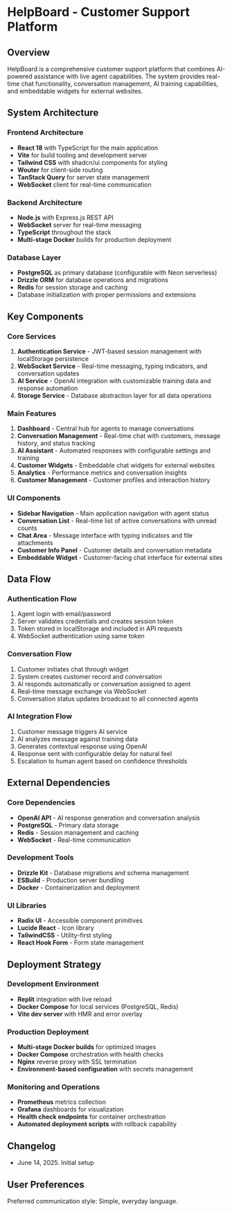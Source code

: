 # HelpBoard - Customer Support Platform

## Overview

HelpBoard is a comprehensive customer support platform that combines AI-powered assistance with live agent capabilities. The system provides real-time chat functionality, conversation management, AI training capabilities, and embeddable widgets for external websites.

## System Architecture

### Frontend Architecture
- **React 18** with TypeScript for the main application
- **Vite** for build tooling and development server
- **Tailwind CSS** with shadcn/ui components for styling
- **Wouter** for client-side routing
- **TanStack Query** for server state management
- **WebSocket** client for real-time communication

### Backend Architecture  
- **Node.js** with Express.js REST API
- **WebSocket** server for real-time messaging
- **TypeScript** throughout the stack
- **Multi-stage Docker** builds for production deployment

### Database Layer
- **PostgreSQL** as primary database (configurable with Neon serverless)
- **Drizzle ORM** for database operations and migrations
- **Redis** for session storage and caching
- Database initialization with proper permissions and extensions

## Key Components

### Core Services
1. **Authentication Service** - JWT-based session management with localStorage persistence
2. **WebSocket Service** - Real-time messaging, typing indicators, and conversation updates
3. **AI Service** - OpenAI integration with customizable training data and response automation
4. **Storage Service** - Database abstraction layer for all data operations

### Main Features
1. **Dashboard** - Central hub for agents to manage conversations
2. **Conversation Management** - Real-time chat with customers, message history, and status tracking
3. **AI Assistant** - Automated responses with configurable settings and training
4. **Customer Widgets** - Embeddable chat widgets for external websites
5. **Analytics** - Performance metrics and conversation insights
6. **Customer Management** - Customer profiles and interaction history

### UI Components
- **Sidebar Navigation** - Main application navigation with agent status
- **Conversation List** - Real-time list of active conversations with unread counts
- **Chat Area** - Message interface with typing indicators and file attachments
- **Customer Info Panel** - Customer details and conversation metadata
- **Embeddable Widget** - Customer-facing chat interface for external sites

## Data Flow

### Authentication Flow
1. Agent login with email/password
2. Server validates credentials and creates session token
3. Token stored in localStorage and included in API requests
4. WebSocket authentication using same token

### Conversation Flow
1. Customer initiates chat through widget
2. System creates customer record and conversation
3. AI responds automatically or conversation assigned to agent
4. Real-time message exchange via WebSocket
5. Conversation status updates broadcast to all connected agents

### AI Integration Flow
1. Customer message triggers AI service
2. AI analyzes message against training data
3. Generates contextual response using OpenAI
4. Response sent with configurable delay for natural feel
5. Escalation to human agent based on confidence thresholds

## External Dependencies

### Core Dependencies
- **OpenAI API** - AI response generation and conversation analysis
- **PostgreSQL** - Primary data storage
- **Redis** - Session management and caching
- **WebSocket** - Real-time communication

### Development Tools
- **Drizzle Kit** - Database migrations and schema management
- **ESBuild** - Production server bundling
- **Docker** - Containerization and deployment

### UI Libraries
- **Radix UI** - Accessible component primitives
- **Lucide React** - Icon library
- **TailwindCSS** - Utility-first styling
- **React Hook Form** - Form state management

## Deployment Strategy

### Development Environment
- **Replit** integration with live reload
- **Docker Compose** for local services (PostgreSQL, Redis)
- **Vite dev server** with HMR and error overlay

### Production Deployment
- **Multi-stage Docker builds** for optimized images
- **Docker Compose** orchestration with health checks
- **Nginx** reverse proxy with SSL termination
- **Environment-based configuration** with secrets management

### Monitoring and Operations
- **Prometheus** metrics collection
- **Grafana** dashboards for visualization
- **Health check endpoints** for container orchestration
- **Automated deployment scripts** with rollback capability

## Changelog
- June 14, 2025. Initial setup

## User Preferences

Preferred communication style: Simple, everyday language.